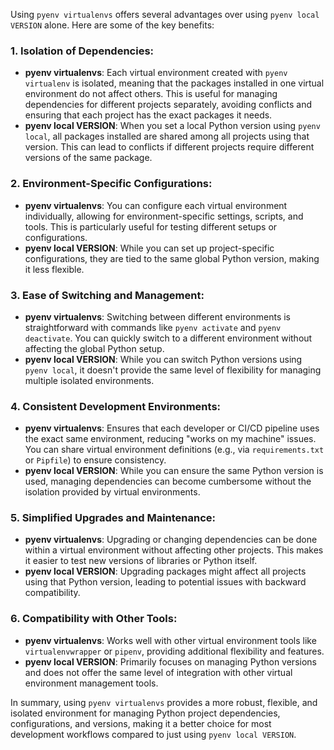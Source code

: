 
Using `pyenv virtualenvs` offers several advantages over using `pyenv local VERSION` alone. Here are some of the key benefits:

### 1. **Isolation of Dependencies:**
   - **pyenv virtualenvs**: Each virtual environment created with `pyenv virtualenv` is isolated, meaning that the packages installed in one virtual environment do not affect others. This is useful for managing dependencies for different projects separately, avoiding conflicts and ensuring that each project has the exact packages it needs.
   - **pyenv local VERSION**: When you set a local Python version using `pyenv local`, all packages installed are shared among all projects using that version. This can lead to conflicts if different projects require different versions of the same package.

### 2. **Environment-Specific Configurations:**
   - **pyenv virtualenvs**: You can configure each virtual environment individually, allowing for environment-specific settings, scripts, and tools. This is particularly useful for testing different setups or configurations.
   - **pyenv local VERSION**: While you can set up project-specific configurations, they are tied to the same global Python version, making it less flexible.

### 3. **Ease of Switching and Management:**
   - **pyenv virtualenvs**: Switching between different environments is straightforward with commands like `pyenv activate` and `pyenv deactivate`. You can quickly switch to a different environment without affecting the global Python setup.
   - **pyenv local VERSION**: While you can switch Python versions using `pyenv local`, it doesn't provide the same level of flexibility for managing multiple isolated environments.

### 4. **Consistent Development Environments:**
   - **pyenv virtualenvs**: Ensures that each developer or CI/CD pipeline uses the exact same environment, reducing "works on my machine" issues. You can share virtual environment definitions (e.g., via `requirements.txt` or `Pipfile`) to ensure consistency.
   - **pyenv local VERSION**: While you can ensure the same Python version is used, managing dependencies can become cumbersome without the isolation provided by virtual environments.

### 5. **Simplified Upgrades and Maintenance:**
   - **pyenv virtualenvs**: Upgrading or changing dependencies can be done within a virtual environment without affecting other projects. This makes it easier to test new versions of libraries or Python itself.
   - **pyenv local VERSION**: Upgrading packages might affect all projects using that Python version, leading to potential issues with backward compatibility.

### 6. **Compatibility with Other Tools:**
   - **pyenv virtualenvs**: Works well with other virtual environment tools like `virtualenvwrapper` or `pipenv`, providing additional flexibility and features.
   - **pyenv local VERSION**: Primarily focuses on managing Python versions and does not offer the same level of integration with other virtual environment management tools.

In summary, using `pyenv virtualenvs` provides a more robust, flexible, and isolated environment for managing Python project dependencies, configurations, and versions, making it a better choice for most development workflows compared to just using `pyenv local VERSION`.